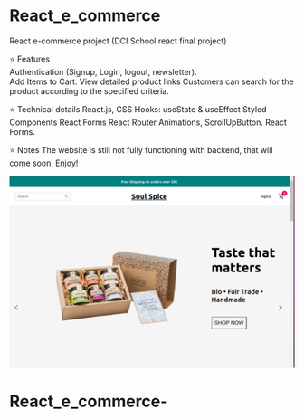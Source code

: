 # React_e_commerce
React e-commerce project (DCI School react final project)

:star: Features
<br>
Authentication (Signup, Login, logout, newsletter).
<br>
Add Items to Cart.
View detailed product links
Customers can search for the product according to the specified criteria.

:star: Technical details
React.js, CSS
Hooks: useState & useEffect
Styled Components
React Forms
React Router
Animations, ScrollUpButton.
React Forms.

:star: Notes
The website is still not fully functioning with backend, that will come soon.
Enjoy!

![slider](https://github.com/naomininnig/React_e_commerce-/blob/main/mockup/slider_image.png)


















# React_e_commerce-
